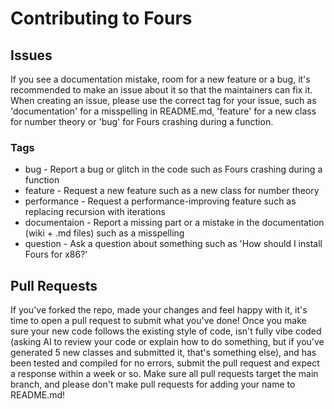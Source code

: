# Contributing to Fours

## Issues

If you see a documentation mistake, room for a new feature or a bug, it's recommended to make an issue about it so that the maintainers can fix it. When creating an issue, please use the correct tag for your issue, such as 'documentation' for a misspelling in README.md, 'feature' for a new class for number theory or 'bug' for Fours crashing during a function.

### Tags
- bug - Report a bug or glitch in the code such as Fours crashing during a function
- feature - Request a new feature such as a new class for number theory
- performance - Request a performance-improving feature such as replacing recursion with iterations
- documentaion - Report a missing part or a mistake in the documentation (wiki + .md files) such as a misspelling
- question - Ask a question about something such as 'How should I install Fours for x86?' 

## Pull Requests

If you've forked the repo, made your changes and feel happy with it, it's time to open a pull request to submit what you've done! Once you make sure your new code follows the existing style of code, isn't fully vibe coded (asking AI to review your code or explain how to do something, but if you've generated 5 new classes and submitted it, that's something else), and has been tested and compiled for no errors, submit the pull request and expect a response within a week or so. Make sure all pull requests target the main branch, and please don't make pull requests for adding your name to README.md!

